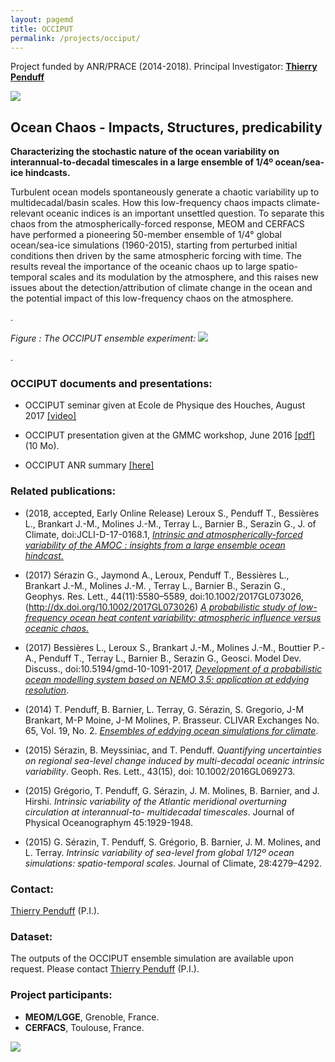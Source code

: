 ```yaml
---
layout: pagemd
title: OCCIPUT
permalink: /projects/occiput/
---
```


Project funded by ANR/PRACE  (2014-2018). Principal Investigator: [**Thierry Penduff**](http://lgge.osug.fr/personnels/Penduff_Thierry)

<img class="img-responsive img-centered" src="https://meom-group.github.io/assets/img/projects/occiput-ensemble.png"/>


##  Ocean Chaos - Impacts, Structures, predicability
**Characterizing the stochastic nature of the ocean variability on interannual-to-decadal timescales in a large ensemble of 1/4º ocean/sea-ice hindcasts.**

Turbulent ocean models spontaneously generate a chaotic variability up to multi­decadal/basin scales. How this low­-frequency chaos impacts climate-relevant oceanic indices is an important unsettled question. To separate this chaos from the atmospherically-forced response, MEOM and CERFACS have performed a pioneering 50-member ensemble of 1/4° global ocean/sea-ice simulations (1960-2015), starting from perturbed initial conditions then driven by the same atmospheric forcing with time. The results reveal the importance of the oceanic chaos up to  large spatio-temporal scales and its modulation by the atmosphere, and this raises new issues about the detection/attribution of climate change in the ocean and the potential impact of this low-frequency chaos on the atmosphere.

.

*Figure : The OCCIPUT ensemble experiment:*
<img class="img-responsive img-centered" src="https://meom-group.github.io/assets/img/projects/occiput-spagettis2.png"/>


.

###  OCCIPUT documents and presentations:
  - OCCIPUT seminar given at Ecole de Physique des Houches, August 2017 [[video]](https://youtu.be/X60ue6Ch184)

  -  OCCIPUT presentation given at the GMMC workshop, June 2016 [ [pdf] ](https://www.mercator-ocean.fr/wp-content/uploads/2016/06/5-LEROUX-GMMC2016.pdf) (10 Mo).

  -  OCCIPUT ANR summary [ [here] ](http://www.agence-nationale-recherche.fr/en/anr-funded-project/?tx_lwmsuivibilan_pi2%5BCODE%5D=ANR-13-BS06-0007)
   

### Related publications:
  - (2018, accepted, Early Online Release) Leroux S., Penduff T., Bessières L.,  Brankart J.-M., Molines J.-M., Terray L., Barnier B., Serazin G., J. of Climate, doi:JCLI-D-17-0168.1,  [*Intrinsic and atmospherically-forced variability of the AMOC : insights from a large ensemble ocean hindcast.*](http://journals.ametsoc.org/doi/10.1175/JCLI-D-17-0168.1)

  - (2017) Sérazin G., Jaymond A., Leroux, Penduff T., Bessières L.,  Brankart J.-M., Molines J.-M. , Terray L., Barnier B., Serazin G., Geophys. Res. Lett., 44(11):5580–5589, doi:10.1002/2017GL073026, (http://dx.doi.org/10.1002/2017GL073026) [*A probabilistic study of low-frequency ocean heat content variability: atmospheric influence versus oceanic chaos.*](http://dx.doi.org/10.1002/2017GL073026)

  - (2017) Bessières L.,  Leroux S., Brankart J.-M., Molines J.-M., Bouttier P.-A., Penduff T., Terray L., Barnier B., Serazin G., Geosci. Model Dev. Discuss., doi:10.5194/gmd-10-1091-2017,  [*Development of a probabilistic ocean modelling system based on NEMO 3.5: application at eddying resolution*](https://www.geosci-model-dev.net/10/1091/2017/gmd-10-1091-2017.pdf).


 - (2014) T. Penduff, B. Barnier, L. Terray, G. Sérazin, S. Gregorio, J-M Brankart, M-P Moine, J-M Molines, P. Brasseur. CLIVAR Exchanges No. 65, Vol. 19, No. 2. [*Ensembles of eddying ocean simulations for climate*](http://lgge.osug.fr/personnels/Penduff_Thierry/DOCUMENTS_RECHERCHE/CLIVAR14/Penduff2014.pdf). 

 - (2015) Sérazin, B. Meyssiniac, and T. Penduff. *Quantifying uncertainties on regional sea-level change induced by multi-decadal oceanic intrinsic variability*. Geoph. Res. Lett., 43(15), doi: 10.1002/2016GL069273.

- (2015) Grégorio, T. Penduff, G. Sérazin, J. M. Molines, B. Barnier, and J. Hirshi. *Intrinsic variability of the Atlantic meridional overturning circulation at interannual-to- multidecadal timescales*. Journal of Physical Oceanographym 45:1929-1948.

- (2015) G. Sérazin, T. Penduff, S. Grégorio, B. Barnier, J. M. Molines, and L. Terray. *Intrinsic variability of sea-level from global 1/12º ocean simulations: spatio-temporal scales*. Journal of Climate, 28:4279–4292.


  
### Contact:
 [Thierry Penduff](http://lgge.osug.fr/personnels/Penduff_Thierry) (P.I.).
 
### Dataset:
 The outputs of the OCCIPUT ensemble simulation are available upon request. Please contact [Thierry Penduff](http://lgge.osug.fr/personnels/Penduff_Thierry) (P.I.).

### Project participants:
 - **MEOM/LGGE**, Grenoble, France.
 - **CERFACS**, Toulouse, France.
  
<img class="img-responsive img-centered" src="https://meom-group.github.io/assets/img/projects/occiput-sponsors.png"/>

